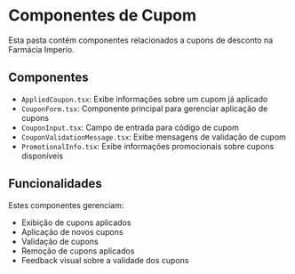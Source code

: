 
# Componentes de Cupom

Esta pasta contém componentes relacionados a cupons de desconto na Farmácia Imperio.

## Componentes

- `AppliedCoupon.tsx`: Exibe informações sobre um cupom já aplicado
- `CouponForm.tsx`: Componente principal para gerenciar aplicação de cupons
- `CouponInput.tsx`: Campo de entrada para código de cupom
- `CouponValidationMessage.tsx`: Exibe mensagens de validação de cupom
- `PromotionalInfo.tsx`: Exibe informações promocionais sobre cupons disponíveis

## Funcionalidades

Estes componentes gerenciam:
- Exibição de cupons aplicados
- Aplicação de novos cupons
- Validação de cupons
- Remoção de cupons aplicados
- Feedback visual sobre a validade dos cupons
